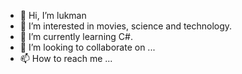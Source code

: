 - 👋 Hi, I’m lukman
- 👀 I’m interested in movies, science and technology.
- 🌱 I’m currently learning C#.
- 💞️ I’m looking to collaborate on ...
- 📫 How to reach me ...

<!---
nbangba/nbangba is a ✨ special ✨ repository because its `README.md` (this file) appears on your GitHub profile.
You can click the Preview link to take a look at your changes.
--->
